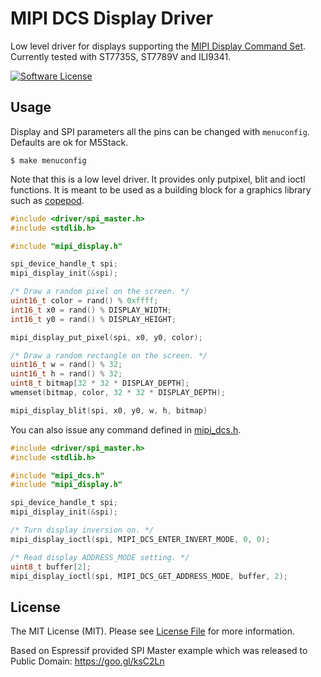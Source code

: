 # MIPI DCS Display Driver

Low level driver for displays supporting the [MIPI Display Command Set](https://www.mipi.org/specifications/display-command-set). Currently tested with ST7735S, ST7789V and ILI9341.

[![Software License](https://img.shields.io/badge/license-MIT-brightgreen.svg?style=flat-square)](LICENSE.md)

## Usage

Display and SPI parameters all the pins can be changed with `menuconfig`. Defaults are ok for M5Stack.

```
$ make menuconfig
```

Note that this is a low level driver. It provides only putpixel, blit and ioctl functions. It is meant to be used as a building block for a graphics library such as [copepod](https://github.com/tuupola/copepod).

```c
#include <driver/spi_master.h>
#include <stdlib.h>

#include "mipi_display.h"

spi_device_handle_t spi;
mipi_display_init(&spi);

/* Draw a random pixel on the screen. */
uint16_t color = rand() % 0xffff;
int16_t x0 = rand() % DISPLAY_WIDTH;
int16_t y0 = rand() % DISPLAY_HEIGHT;

mipi_display_put_pixel(spi, x0, y0, color);

/* Draw a random rectangle on the screen. */
uint16_t w = rand() % 32;
uint16_t h = rand() % 32;
uint8_t bitmap[32 * 32 * DISPLAY_DEPTH];
wmemset(bitmap, color, 32 * 32 * DISPLAY_DEPTH);

mipi_display_blit(spi, x0, y0, w, h, bitmap)
```

You can also issue any command defined in [mipi_dcs.h](mipi_dcs.h).

```c
#include <driver/spi_master.h>
#include <stdlib.h>

#include "mipi_dcs.h"
#include "mipi_display.h"

spi_device_handle_t spi;
mipi_display_init(&spi);

/* Turn display inversion on. */
mipi_display_ioctl(spi, MIPI_DCS_ENTER_INVERT_MODE, 0, 0);

/* Read display ADDRESS_MODE setting. */
uint8_t buffer[2];
mipi_display_ioctl(spi, MIPI_DCS_GET_ADDRESS_MODE, buffer, 2);
```

## License

The MIT License (MIT). Please see [License File](LICENSE.md) for more information.

Based on Espressif provided SPI Master example which was released to Public Domain: https://goo.gl/ksC2Ln
